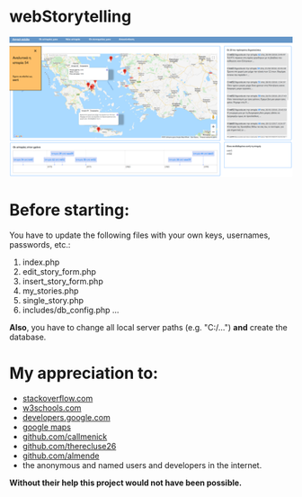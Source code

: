 # webStorytelling

![alt text](/pictures/mainP.png)



# Before starting:
You have to update the following files with your own keys, usernames, passwords, etc.:
1. index.php
2. edit_story_form.php
3. insert_story_form.php
4. my_stories.php
5. single_story.php
6. includes/db_config.php
...

**Also**, you have to change all local server paths (e.g. "C:/...") **and** create the database.




# My appreciation to:
* [stackoverflow.com](https://stackoverflow.com)
* [w3schools.com](https://www.w3schools.com/)
* [developers.google.com](https://developers.google.com/)
* [google maps](https://github.com/googlemaps/)
* [github.com/callmenick](https://github.com/callmenick)
* [github.com/therecluse26](https://github.com/therecluse26/PHP-Login)
* [github.com/almende](https://github.com/almende/vis)
* the anonymous and named users and developers in the internet. 

**Without their help this project would not have been possible.**
